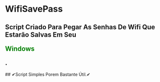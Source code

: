 # WifiSavePass
<style type="text/css">
p {
  color:green;
}
</style>
<h2>Script Criado Para Pegar As Senhas De Wifi Que Estarão Salvas Em Seu <p>Windows</p>.</h2>
##
✔Script Simples Porem Bastante Útil.✔
